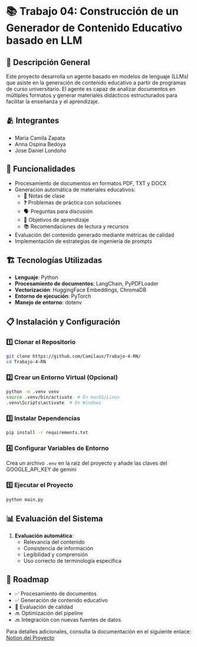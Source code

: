 # 📚 Trabajo 04: Construcción de un Generador de Contenido Educativo basado en LLM

## 📖 Descripción General  
Este proyecto desarrolla un agente basado en modelos de lenguaje (LLMs) que asiste en la generación de contenido educativo a partir de programas de curso universitario. El agente es capaz de analizar documentos en múltiples formatos y generar materiales didácticos estructurados para facilitar la enseñanza y el aprendizaje.  

## 🫂 Integrantes
- Maria Camila Zapata
- Anna Ospina Bedoya
- Jose Daniel Londoño


## 🚀 Funcionalidades  
- Procesamiento de documentos en formatos PDF, TXT y DOCX  
- Generación automática de materiales educativos:  
  - 📖 Notas de clase  
  - ❓ Problemas de práctica con soluciones  
  - 🗣️ Preguntas para discusión  
  - 🎯 Objetivos de aprendizaje  
  - 📚 Recomendaciones de lectura y recursos  
- Evaluación del contenido generado mediante métricas de calidad  
- Implementación de estrategias de ingeniería de prompts  

## 🏗️ Tecnologías Utilizadas  
- **Lenguaje**: Python  
- **Procesamiento de documentos**: LangChain, PyPDFLoader
- **Vectorización**: HuggingFace Embeddings, ChromaDB  
- **Entorno de ejecución**: PyTorch  
- **Manejo de entorno**: dotenv  

## 📋 Instalación y Configuración  

### 1️⃣ Clonar el Repositorio  
```bash
git clone https://github.com/Camilaux/Trabajo-4-RN/
cd Trabajo-4-RN
```

### 2️⃣ Crear un Entorno Virtual (Opcional)  
```bash
python -m .venv venv
source .venv/bin/activate  # En macOS/Linux
.venv\Scripts\activate  # En Windows
```

### 3️⃣ Instalar Dependencias  
```bash
pip install -r requirements.txt
```

### 4️⃣ Configurar Variables de Entorno  
Crea un archivo `.env` en la raíz del proyecto y añade las claves del GOOGLE_API_KEY de gemini

### 5️⃣ Ejecutar el Proyecto  
```bash
python main.py
```

## 📊 Evaluación del Sistema  
1. **Evaluación automática**:  
   - Relevancia del contenido  
   - Consistencia de información  
   - Legibilidad y comprensión  
   - Uso correcto de terminología específica  

## 📅 Roadmap  
- ✅ Procesamiento de documentos  
- ✅ Generación de contenido educativo  
- 🔄 Evaluación de calidad  
- 🔜 Optimización del pipeline  
- 🔜 Integración con nuevas fuentes de datos

Para detalles adicionales, consulta la documentación en el siguiente enlace: [Notion del Proyecto](https://www.notion.so/Trabajo-02-Modelos-de-riesgo-de-cr-dito-con-RNA-180ff1977f418058bc45c9316e160abf)
